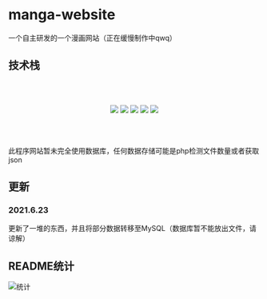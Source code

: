 # manga-website
一个自主研发的一个漫画网站（正在缓慢制作中qwq）

## 技术栈

<br><br>
<p align="center">
<img src="https://img.shields.io/badge/-JavaScript-f7e018?style=flat-square&logo=javascript&logoColor=white" />
<img src="https://img.shields.io/badge/-HTML5-E34F26?style=flat-square&logo=html5&logoColor=white" />
<img src="https://img.shields.io/badge/-CSS3-1572B6?style=flat-square&logo=css3&logoColor=white" />
<img src="https://img.shields.io/badge/PHP-7.2-777bb3?style=flat-square&logo=PHP&logoColor=777bb3"/>
  <img src="https://img.shields.io/badge/MySQL-结构型数据库-4479A1?style=flat-square&logo=MySQL&labelColor=ffffff&logoColor=4479A1"/>
</p>
<br><br>

此程序网站暂未完全使用数据库，任何数据存储可能是php检测文件数量或者获取json

## 更新
### 2021.6.23
更新了一堆的东西，并且将部分数据转移至MySQL（数据库暂不能放出文件，请谅解）

## README统计
![统计](https://count.getloli.com/get/@misaka10843?theme=elbooru)

